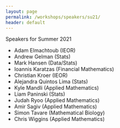 ```yaml
---
layout: page
permalink: /workshops/speakers/su21/
header: default
---
```

Speakers for Summer 2021

* Adam Elmachtoub (IEOR)
* Andrew Gelman (Stats)
* Mark Hansen (Data/Stats)
* Ioannis Karatzas (Financial Mathematics)
* Christian Kroer (IEOR)
* Alejandra Quintos Lima (Stats)
* Kyle Mandli (Applied Mathematics)
* Liam Paninski (Stats)
* Judah Ryoo (Applied Mathematics)
* Amir Sagiv (Applied Mathematics)
* Simon Tavare (Mathematical Biology)
* Chris Wiggins (Applied Mathematics)

